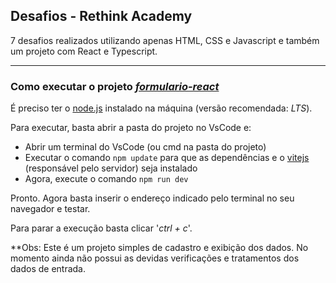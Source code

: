 ## Desafios - Rethink Academy

7 desafios realizados utilizando apenas HTML, CSS e Javascript e também um projeto com React e Typescript.

---
### Como executar o projeto [_formulario-react_](https://github.com/ribYuri/challenge-Rethink-Academy/tree/main/01-formulario-react)

É preciso ter o [node.js](https://nodejs.org/en/) instalado na máquina (versão recomendada: _LTS_).

Para executar, basta abrir a pasta do projeto no VsCode e:

* Abrir um terminal  do VsCode (ou cmd na pasta do projeto)
* Executar o comando `npm update` para que as dependências e o [vitejs](https://vitejs.dev/) (responsável pelo servidor) seja instalado
* Agora, execute o comando `npm run dev`

Pronto. Agora basta inserir o endereço indicado pelo terminal no seu navegador e testar.

Para parar a execução basta clicar '_ctrl + c_'.

**Obs: Este é um projeto simples de cadastro e exibição dos dados. No momento ainda não possui as devidas verificações e tratamentos dos dados de entrada.
